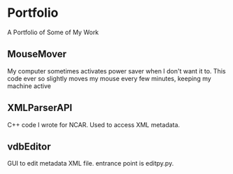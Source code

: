 Portfolio
=========

A Portfolio of Some of My Work

MouseMover
---------------
My computer sometimes activates power saver when I don't want it to. This code ever so slightly moves my mouse every few minutes, keeping my machine active

XMLParserAPI
---------------
C++ code I wrote for NCAR. Used to access XML metadata.

vdbEditor
---------------
GUI to edit metadata XML file. entrance point is editpy.py.
